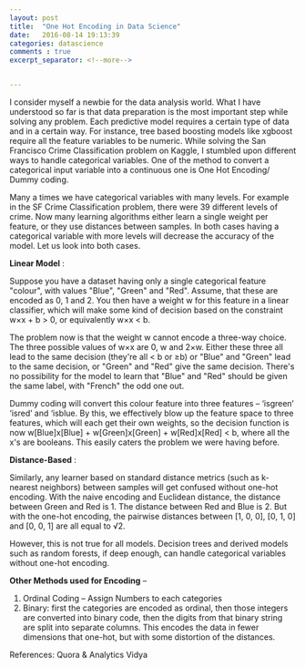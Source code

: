 ```yaml
---
layout: post
title:  "One Hot Encoding in Data Science"
date:   2016-08-14 19:13:39
categories: datascience
comments : true
excerpt_separator: <!--more-->


---
```


I consider myself a newbie for the data analysis world. What I have understood so far is that data preparation is the most important step while solving any problem. Each predictive  model requires a certain type of data and in a certain way. For instance, tree based boosting models like xgboost require all the feature variables to be numeric. While solving the San Francisco Crime Classification problem on Kaggle, I stumbled upon different ways to handle categorical variables. One of the method to convert a categorical input variable into a continuous one is One Hot Encoding/ Dummy coding.

<!--more-->

Many a times we have categorical variables with many levels. For example in the SF Crime Classification problem, there were 39 different levels of crime. Now many learning algorithms either learn a single weight per feature, or they use distances between samples. In both cases having a categorical variable with more levels will decrease the accuracy of the model. Let us look into both cases.

__Linear Model__ :

Suppose you have a dataset having only a single categorical feature "colour", with values "Blue", "Green" and "Red". Assume, that these are encoded as 0, 1 and 2. You then have a weight w for this feature in a linear classifier, which will make some kind of decision based on the constraint w×x + b > 0, or equivalently w×x < b.

The problem now is that the weight w cannot encode a three-way choice. The three possible values of w×x are 0, w and 2×w. Either these three all lead to the same decision (they're all < b or ≥b) or "Blue" and "Green" lead to the same decision, or "Green" and "Red" give the same decision. There's no possibility for the model to learn that "Blue" and "Red" should be given the same label, with "French" the odd one out.

Dummy coding will convert this colour feature into three features – ‘isgreen’ ‘isred’ and ‘isblue. By this, we effectively blow up the feature space to three features, which will each get their own weights, so the decision function is now w[Blue]x[Blue] + w[Green]x[Green] + w[Red]x[Red] < b, where all the x's are booleans. This easily caters the problem we were having before.

__Distance-Based__ :

Similarly, any learner based on standard distance metrics (such as k-nearest neighbors) between samples will get confused without one-hot encoding. With the naive encoding and Euclidean distance, the distance between Green and Red is 1. The distance between Red and Blue is 2. But with the one-hot encoding, the pairwise distances between [1, 0, 0], [0, 1, 0] and [0, 0, 1] are all equal to √2.

However, this is not true for all models. Decision trees and derived models such as random forests, if deep enough, can handle categorical variables without one-hot encoding.


__Other Methods used for Encoding__ – 

1.	Ordinal Coding – Assign Numbers to each categories
2.	Binary: first the categories are encoded as ordinal, then those integers are converted into binary code, then the digits from that binary string are split into separate columns.  This encodes the data in fewer dimensions that one-hot, but with some distortion of the distances.



References: Quora & Analytics Vidya


